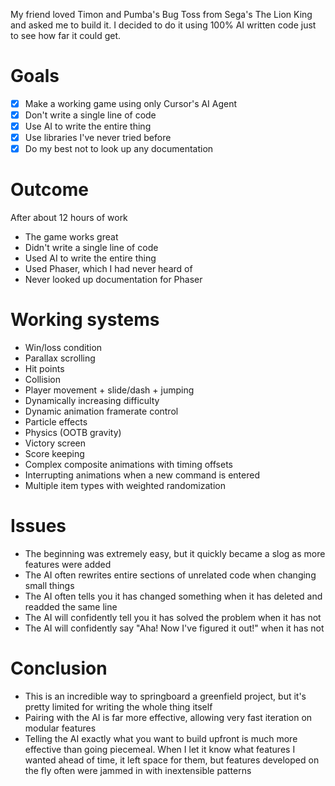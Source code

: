 My friend loved Timon and Pumba's Bug Toss from Sega's The Lion King and asked me to build it. I decided to do it using 100% AI written code just to see how far it could get.

# Goals

- [x] Make a working game using only Cursor's AI Agent
- [x] Don't write a single line of code
- [x] Use AI to write the entire thing
- [x] Use libraries I've never tried before
- [x] Do my best not to look up any documentation

# Outcome

After about 12 hours of work

- The game works great
- Didn't write a single line of code
- Used AI to write the entire thing
- Used Phaser, which I had never heard of
- Never looked up documentation for Phaser

# Working systems

- Win/loss condition
- Parallax scrolling
- Hit points
- Collision
- Player movement + slide/dash + jumping
- Dynamically increasing difficulty
- Dynamic animation framerate control
- Particle effects
- Physics (OOTB gravity)
- Victory screen
- Score keeping
- Complex composite animations with timing offsets
- Interrupting animations when a new command is entered
- Multiple item types with weighted randomization

# Issues

- The beginning was extremely easy, but it quickly became a slog as more features were added
- The AI often rewrites entire sections of unrelated code when changing small things
- The AI often tells you it has changed something when it has deleted and readded the same line
- The AI will confidently tell you it has solved the problem when it has not
- The AI will confidently say "Aha! Now I've figured it out!" when it has not

# Conclusion

- This is an incredible way to springboard a greenfield project, but it's pretty limited for writing the whole thing itself
- Pairing with the AI is far more effective, allowing very fast iteration on modular features
- Telling the AI exactly what you want to build upfront is much more effective than going piecemeal. When I let it know what features I wanted ahead of time, it left space for them, but features developed on the fly often were jammed in with inextensible patterns

